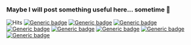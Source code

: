 ### Maybe I will post something useful here... sometime 🙈

<!--[![Generic badge](https://img.shields.io/badge/Username-gyanantaran-Brightgreen.svg)](https://github.com/gyanantaran/)-->
![Hits](https://hits.seeyoufarm.com/api/count/incr/badge.svg?url=github.com/gyanantaran&title=Views)
[![Generic badge](https://img.shields.io/badge/Rust-Brightgreen.svg)](https://github.com/gyanantaran/)
[![Generic badge](https://img.shields.io/badge/C++-Brightgreen.svg)](https://github.com/gyanantaran/)
[![Generic badge](https://img.shields.io/badge/Python-Brightgreen.svg)](https://github.com/gyanantaran/)
[![Generic badge](https://img.shields.io/badge/Javascript-Green.svg)](https://github.com/gyanantaran/)
[![Generic badge](https://img.shields.io/badge/C-Green.svg)](https://github.com/gyanantaran/)
[![Generic badge](https://img.shields.io/badge/Java-Green.svg)](https://github.com/gyanantaran/)
[![Generic badge](https://img.shields.io/badge/C%23-Orange.svg)](https://github.com/gyanantaran/)
[![Generic badge](https://img.shields.io/badge/Go-Orange.svg)](https://github.com/gyanantaran/)
